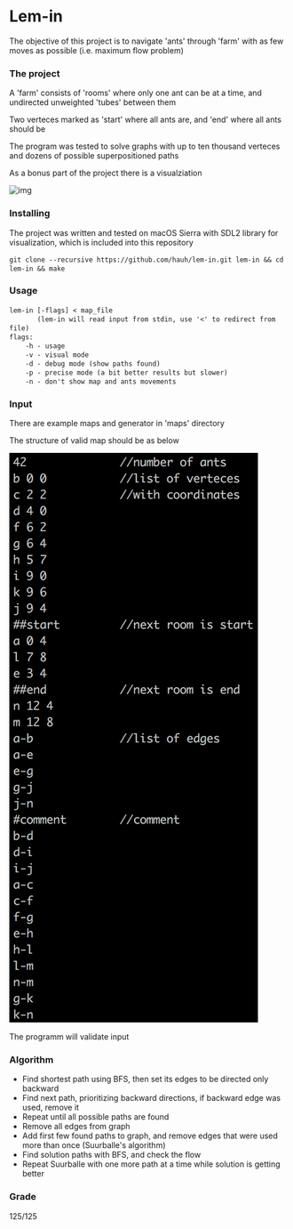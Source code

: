 # Lem-in

The objective of this project is to navigate 'ants' through 'farm' with as few moves as possible (i.e. maximum flow problem)

### The project

A 'farm' consists of 'rooms' where only one ant can be at a time, and undirected unweighted 'tubes' between them

Two verteces marked as 'start' where all ants are, and 'end' where all ants should be

The program was tested to solve graphs with up to ten thousand verteces and dozens of possible superpositioned paths

As a bonus part of the project there is a visualziation

![img](visualization.gif)

### Installing

The project was written and tested on macOS Sierra with SDL2 library for visualization, which is included into this repository

```
git clone --recursive https://github.com/hauh/lem-in.git lem-in && cd lem-in && make
```

### Usage

```
lem-in [-flags] < map_file
	   (lem-in will read input from stdin, use '<' to redirect from file)
flags:
    -h - usage
    -v - visual mode
    -d - debug mode (show paths found)
    -p - precise mode (a bit better results but slower)
    -n - don't show map and ants movements
```

### Input

There are example maps and generator in 'maps' directory

The structure of valid map should be as below

![img](input.png)

The programm will validate input

### Algorithm

* Find shortest path using BFS, then set its edges to be directed only backward
* Find next path, prioritizing backward directions, if backward edge was used, remove it
* Repeat until all possible paths are found
* Remove all edges from graph
* Add first few found paths to graph, and remove edges that were used more than once (Suurballe's algorithm)
* Find solution paths with BFS, and check the flow
* Repeat Suurballe with one more path at a time while solution is getting better

### Grade

125/125
